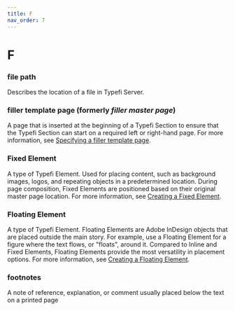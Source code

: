 ```yaml
---
title: F
nav_order: 7
---
```


# F

### file path
Describes the location of a file in Typefi Server.

### filler template page (formerly _filler master page_)
A page that is inserted at the beginning of a Typefi Section to ensure that the Typefi Section can start on a required left or right-hand page. For more information, see [Specifying a filler template page](https://help.typefi.com/hc/en-us/articles/115007450288).

### Fixed Element
A type of Typefi Element. Used for placing content, such as background images, logos, and repeating objects in a predetermined location. During page composition, Fixed Elements are positioned based on their original master page location. For more information, see [Creating a Fixed Element](https://help.typefi.com/hc/en-us/articles/360002127535).

### Floating Element
A type of Typefi Element. Floating Elements are Adobe InDesign objects that are placed outside the main story. For example, use a Floating Element for a figure where the text flows, or "floats", around it. Compared to Inline and Fixed Elements, Floating Elements provide the most versatility in placement options. For more information, see [Creating a Floating Element](https://help.typefi.com/hc/en-us/articles/360002127055).

### footnotes
A note of reference, explanation, or comment usually placed below the text on a printed page
